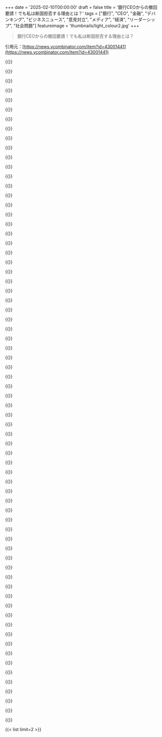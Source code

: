 +++
date = '2025-02-10T00:00:00'
draft = false
title = '銀行CEOからの撤回要請！でも私は断固拒否する理由とは？'
tags = ["銀行", "CEO", "金融", "デバンキング", "ビジネスニュース", "意見対立", "メディア", "経済", "リーダーシップ", "社会問題"]
featureimage = 'thumbnails/light_colour2.jpg'
+++

> 銀行CEOからの撤回要請！でも私は断固拒否する理由とは？

引用元：[https://news.ycombinator.com/item?id=43001441](https://news.ycombinator.com/item?id=43001441)

{{<matomeQuote body="あー、Anchorage Digitalとその前の銀行との関係や、40以上の見込みのある銀行については具体的な知識はないけど、話し合いの共通点から説明することにするわ。まじで、そのバURNはすごかったな。" userName="andrewflnr" createdAt="2025-02-10T19:54:48" color="">}}

{{<matomeQuote body="なんかクレイジーなダンスしたくなるわ。" userName="NotYourLawyer" createdAt="2025-02-11T01:25:54" color="">}}

{{<matomeQuote body="クレードを監督するなら、少なくとも同じくらい有能な管理者が必要だと思う。こんな特殊な状況になると、銀行のCEOみたいに人が変わることもあるよね。" userName="csours" createdAt="2025-02-10T19:40:26" color="">}}

{{<matomeQuote body="FYI - Anchorage DigitalのCEOだよ。Jamie Dimonのことじゃないから。" userName="gadders" createdAt="2025-02-10T18:10:22" color="">}}

{{<matomeQuote body="Anchorage DigitalのCEO、Nathan McCauleyは、アメリカでのデバンキングの影響を調査するために米国上院銀行委員会の前に出てたんだ。だから、Jamie Dimonのことじゃないけど、この撤回要求は無視できないよ。" userName="CaliforniaKarl" createdAt="2025-02-10T20:16:20" color="#38d3d3">}}

{{<matomeQuote body="あー、ここにはダビデ対ゴリアテの構図はないのか。Jamieは今、RTOの義務実施で忙しいかもね。" userName="geodel" createdAt="2025-02-10T18:17:36" color="">}}

{{<matomeQuote body="冗長だけど、Patrickの文章は好きだな。この少し冗長なメタ投稿も楽しんでる。" userName="martinky24" createdAt="2025-02-10T18:08:12" color="">}}

{{<matomeQuote body="冗長性には不当なスティグマがあると思う。価値のない冗長性は良くないけど、Patrickのブログは違う。彼は複雑な状況を分かりやすく説明するために冗長になってるから、その分理解が深まると考えてるよ。" userName="bigstrat2003" createdAt="2025-02-10T23:20:03" color="">}}

{{<matomeQuote body="彼が書けば書くほど良い感じ。全部読む価値あるよ。" userName="casenmgreen" createdAt="2025-02-10T18:40:49" color="">}}

{{<matomeQuote body="いやいや。かなりおしゃべりすぎる。いいこともあるけど、長すぎるんだよね。" userName="earnesti" createdAt="2025-02-10T20:23:58" color="">}}

{{<matomeQuote body="もっと要点を絞ってほしい。今、「debanking and debunking」を読んでるけど、Silvergateの話が面白いけど長すぎる。時間がないから、せめて短くまとめてほしい。" userName="kristianp" createdAt="2025-02-10T21:03:04" color="">}}

{{<matomeQuote body="トールキンは読者からたくさんの手紙をもらったそうで、ストーリーの各部分について、誰かにとって特別に素晴らしく、誰かには特別に悪かった。" userName="casenmgreen" createdAt="2025-02-10T22:00:42" color="">}}

{{<matomeQuote body="パトリックの文章にはそれが唯一の問題。後で読むために保存しても、読むのに時間がかかるから結局できない。" userName="HeyLaughingBoy" createdAt="2025-02-10T22:46:03" color="">}}

{{<matomeQuote body="おいおい、そこから彼のワクチンに関するウェブサイトに行って、一朝一夕で朝を無駄にした。" userName="mixmastamyk" createdAt="2025-02-10T23:17:37" color="">}}

{{<matomeQuote body="リベラルなイデオロギーに関して話が行ったり来たりして、なんだろうなって感じ。事実を示してるけど、実際には『まだ起こってないけど、もし起こったらリベラルが原因』みたいに聴こえる。" userName="cyanydeez" createdAt="2025-02-10T22:51:37" color="">}}

{{<matomeQuote body="すごい。ほんとにすごい。書かれたことはよくわからないけど、頼む側と切り刻む側の絶妙な差が驚きだ。銀行のCEOがゴムのナイフを持って、相手は核バズーカを振り回してる感じ。" userName="rekabis" createdAt="2025-02-10T18:17:40" color="#ff33a1">}}

{{<matomeQuote body="記事の最後で、Anchorage Labs/Anchorage Digitalは一般的な意味での‘銀行’ではないって確認されてた。基本的に、彼らは規制された金融業界と接続するための手段だけど、リスクのある活動は許可されてないんだ。" userName="tadfisher" createdAt="2025-02-10T18:46:26" color="">}}

{{<matomeQuote body="Companies Houseに非銀行がたくさんリストされてるのに、あなたの言ってることは正しくないみたいだね。" userName="Y_Y" createdAt="2025-02-10T18:59:40" color="">}}

{{<matomeQuote body="ルールがリンクされてる法律のリストがここにあるよ。" userName="pjc50" createdAt="2025-02-10T22:19:08" color="">}}

{{<matomeQuote body="登録会社名はAnchor Labs, Inc.で、たぶんAnchorage Digitalとしても知られてる。’銀行’は入ってないけど。" userName="renewiltord" createdAt="2025-02-10T19:02:39" color="">}}

{{<matomeQuote body="この二つの会社の話だね。’Anchorage Digital Bank, National Association’が銀行で、’Anchor Labs, Inc.’はややこしいけど元の会社と関係があるみたい。" userName="tadfisher" createdAt="2025-02-10T19:06:23" color="">}}

{{<matomeQuote body="訂正してくれてありがとう。" userName="renewiltord" createdAt="2025-02-10T19:09:38" color="">}}

{{<matomeQuote body="あと、銀行のCEOからの撤回リクエストについてだけど、ツイートが見えなくなることもあるんだね。" userName="pavel_lishin" createdAt="2025-02-10T19:14:10" color="">}}

{{<matomeQuote body="各投稿のスクリーンショットがあって良かった。" userName="ajdude" createdAt="2025-02-11T08:22:21" color="">}}

{{<matomeQuote body="patio11の文が好き。コロナと日本を巡る彼の考察には怒りを覚えたな。" userName="wonder_er" createdAt="2025-02-10T21:25:33" color="">}}

{{<matomeQuote body="patio11、まったく関係ない話だけど、’The Dragons Banker’を推薦してくれてありがとう！すごく良い読書だったよ。" userName="lelandbatey" createdAt="2025-02-10T20:43:53" color="">}}

{{<matomeQuote body="この読み物はいいよ。特に銀行のコンプライアンスの話は勉強になる。要は、暗号業界は小売客へのアクセスが欲しいってこと。" userName="Animats" createdAt="2025-02-10T21:39:03" color="">}}

{{<matomeQuote body="今の流行の話はやめたわ。暗号は過去も未来も今も詐欺だと分かった。ただ、事実が偏ってることが多い。原則的な共和党の考えを見続けるのは大変だよね。結局、世の中はどの事実が記録されて、どれが捨てられるかの話だと思う。" userName="cyanydeez" createdAt="2025-02-10T22:58:01" color="">}}

{{<matomeQuote body="今日公開されたのにURLには2025/02/10って入ってて、記事の日付が明日になってるのはおかしいね。" userName="skybrian" createdAt="2025-02-10T19:00:56" color="">}}

{{<matomeQuote body="指摘ありがと。プロダクション設定は今東京にいると思い込んでるから、レビューはシカゴでやったけど、直すよ。" userName="patio11" createdAt="2025-02-10T19:32:09" color="">}}

{{<matomeQuote body="彼は日本に住んでるから、もしかしたら正しい日付かもね。" userName="kruuuder" createdAt="2025-02-10T19:06:31" color="">}}

{{<matomeQuote body="もう日本にはいないけど、東京のタイムゾーンがどうなっているかは分からないよね。" userName="Macha" createdAt="2025-02-10T19:08:51" color="">}}

{{<matomeQuote body="ジャーナリストに『本当にそれを言ったの？』って聞かれると、間違ったことを言った可能性が高いね。" userName="aidenn0" createdAt="2025-02-10T18:39:57" color="">}}

{{<matomeQuote body="今のメディア環境だと、逆に強気で返して、ジャーナリストが深層国家のエージェントだって激怒する感じだね。" userName="pavlov" createdAt="2025-02-10T20:02:15" color="">}}

{{<matomeQuote body="ジャーナリストが君に反対するとき、意外と君が正しい可能性が高いよ。" userName="akimbostrawman" createdAt="2025-02-11T07:54:28" color="">}}

{{<matomeQuote body="ジャーナリストがジャーナリズム以外のことで俺と意見が違ったら、確かにそうかもしれないけど、それって専門性の話だよね？専門性ってそんなもんじゃない？" userName="aidenn0" createdAt="2025-02-11T22:26:36" color="">}}

{{<matomeQuote body="この作品は問題の決定的な説明だよね。自分の仕事にこう言うのは普通なの？" userName="itsoktocry" createdAt="2025-02-10T18:57:57" color="">}}

{{<matomeQuote body="確かにそんなことがあるのは珍しいけど、patioは第三者の引用を使ってアイデアを補強してるみたいだし、彼の評判から考えると、その主張は正しいかもしれない。ただ、自己満足というよりは、銀行CEOの主張を文脈化しているように感じる。" userName="alwa" createdAt="2025-02-10T19:16:22" color="">}}

{{<matomeQuote body="ああ、でもPaul Grahamのエッセイみたいに、彼らの文章にはついていけない人たちがいるよね。シリコンバレーのバブルの中では関係ないけど、まるで内輪のクラブにいるかのように感じられるから、ちょっと自己陶酔しすぎかも。長々としたブログ記事にされると、自分の考えにはあまり役立たないんだ。" userName="malthaus" createdAt="2025-02-10T19:41:19" color="">}}

{{<matomeQuote body="これはアメリカの上院銀行委員会の公聴会と関連して起こってるよ。広い問題は我々のサークル外でも大いに関心が持たれてる。銀行CEOが翌日に俺にリトラクションを要求してきた。理由はあるんだよ。インターネットでビンゴカードを売り始めたときはこんなことになるとは思わなかったが、今こうなってる。" userName="patio11" createdAt="2025-02-10T19:51:49" color="#ff5733">}}

{{<matomeQuote body="（記録を訂正：証人は４人）" userName="patio11" createdAt="2025-02-11T01:41:01" color="">}}

{{<matomeQuote body="そうだね、pgはいい例だね。明らかに賢い人で、先駆的なVCだけど、最近はTwitterでひどい意見を言ってるよね。まだ彼の意見を気にすべきかな？patio11のソフトウェアコンサルティングに関する文章は最高だと思ってるけど、彼がこの分野をよく知ってるのは間違いないけど、違う視点もあるよね。" userName="itsoktocry" createdAt="2025-02-10T20:09:42" color="">}}

{{<matomeQuote body="それは“Bits about Moneyの宇宙内で”って意味に解釈したけど、今読んでる記事はその話をまた説明するものじゃない。だけどこの作品の一段落は“リトラクション”という言葉の使い方を分析してるから、もう少し気をつけて“決定的”って言葉使うべきだと思った。" userName="anon84873628" createdAt="2025-02-10T22:12:44" color="">}}

{{<matomeQuote body="パトリック・マッケンジーの場合、ただの真実だよ。" userName="mplewis" createdAt="2025-02-10T19:26:44" color="">}}

{{<matomeQuote body="patio11は今のところ反クリプトのスタンスらしい。これには問題ないけど、彼はTetherの崩壊を5年以上訴えてきた。彼はこの分野のオムニサイエントじゃないよ。" userName="itsoktocry" createdAt="2025-02-10T19:56:51" color="">}}

{{<matomeQuote body="Tetherは過去に一時的に破綻してた可能性が高いけど、時間が経つにつれてUSドルの利息から得た利益で穴を埋められたみたいだね。" userName="ahnick" createdAt="2025-02-10T20:39:24" color="">}}

{{<matomeQuote body="彼が’インクを樽で買う’って言ってたのは何なんだろう？" userName="6LLvveMx2koXfwn" createdAt="2025-02-10T20:34:41" color="">}}

{{<matomeQuote body="彼はメディアと無用な争いをしないようにっていう古い格言を引用してるんだ。’インクを樽で買う’ってのは、大量のネガティブな報道を意味してて、その出版主が戦う側からの報道をスラントできる力を持ってることを示してるんだ。" userName="throwanem" createdAt="2025-02-10T20:40:57" color="#ff5c5c">}}

{{<matomeQuote body="答えてくれてありがと。ただ、彼の話し方が冗長だなと思っただけなんだよね。" userName="6LLvveMx2koXfwn" createdAt="2025-02-10T21:31:48" color="">}}

{{<matomeQuote body="’Bits about Money’の記事の方が、書かれてないことの方が多いよ。今回は特にそんな感じ。" userName="throwanem" createdAt="2025-02-10T21:38:41" color="">}}

{{<matomeQuote body="これは、’相手がその方法で戦うのに、そんな戦いを挑むな’っていう言い回しを指してるんだ。特に、相手がたくさんの言葉を使って戦うときに使われる言葉だね。" userName="Terr_" createdAt="2025-02-11T00:13:56" color="">}}

{{<matomeQuote body="この皮肉は本当に素晴らしいレベルだ。ある銀行のCEOの理解力に疑問を投げかけてる部分が最高だね。" userName="jszymborski" createdAt="2025-02-10T19:39:06" color="#45d325">}}

{{<matomeQuote body="patio11の文章は好きだけど、この記事は残念だな。CEOの批判に対して正面から向き合わず、自分の賢さをアピールしてるだけに見える。" userName="patiofanmostly" createdAt="2025-02-10T20:23:37" color="">}}

{{<matomeQuote body="Silvergateに関する回答は二部構成になってて、一つは存続性について、もう一つはBSAについてだったよ。本質的に、Silvergateは無能で、元の記事は正しいということ。" userName="timerol" createdAt="2025-02-10T22:32:59" color="">}}

{{<matomeQuote body="CEOは単に彼を疑問視してるだけじゃなく、撤回を求めてるんだ。それが重要な理由でこの記事があると思う。’撤回’って言葉がなければ、特に注目されなかったと思う。" userName="hnthrow90348765" createdAt="2025-02-10T20:36:10" color="#785bff">}}

{{<matomeQuote body="正直言って、君こそ故意に誤解してるように思える。記者に訂正を求めるのは法律的な意味もある重大なことなのに、軽々しくやると恥をかくことになる。CEOがソルベンシーを持ち出したのは、’BSAの調査で銀行が閉鎖されることはない’という主張をするためで、これは多くの事例で完全に否定されてる。" userName="mcmcmc" createdAt="2025-02-10T22:10:59" color="">}}

{{<matomeQuote body="Patio11はCEOのコメントへのどんな解釈にも反応してるようだ。CEOがSilvergateのソルベンシーは関係ないと思うなら、なんでそれを持ち出したのか？CEOの無能さを仮定するのは無駄だし、言葉を足して対処するだけでいいんじゃない？その後、patio11はBSA問題で過去10年に直接閉鎖された5つの銀行を列挙してるし。" userName="lesuorac" createdAt="2025-02-10T20:36:26" color="">}}

{{<matomeQuote body="CEOがSilvergateのソルベンシーを持ち出したのは、その次の表現を支持するためで、patio11の批判に対する実際のポイントを支持してる。例えば、CEOがアーノルド・シュワルツェネッガーの話をしても、物理的な健康については特に言及していなくても、暗に不健康であると示唆できる点があるんだ。" userName="patiofanmostly" createdAt="2025-02-10T20:59:39" color="">}}

{{<matomeQuote body="この記事はダラダラと冗長で137回もクリプトを出してるし、銀行が腐敗してないと仮定している。だったら、非正当なデバンキングはクリプトの実際の有用性の一例になるのか？今のマスクの財務システムの買収がクリプトの有用性に繋がるかも。銀行や政府の信頼がないなら、クリプトには利点があるかも。" userName="rapjr9" createdAt="2025-02-10T18:42:43" color="">}}

{{<matomeQuote body="この意見の狙いは、クリプト業界を悪い銀行家やその操り人形の規制当局の被害者として見せることにあると思う。1つ目、’非正当なデバンキング’とは何？誰がデバンクされるの？クリプト企業、エンドユーザー、その代理銀行？元の記事が何を意図しているかは明確で、クリプト業界の混乱を招くための表現に過ぎない。" userName="tadfisher" createdAt="2025-02-10T19:01:32" color="">}}

{{<matomeQuote body="今は、お金の移動に関してゼロトラストアプローチを取っている。銀行や政府の中に悪意のある内部者がいると仮定する必要がある。彼らからどうやって守るか？クリプトがその解決策になるかもしれない。" userName="rapjr9" createdAt="2025-02-10T19:19:54" color="">}}

{{<matomeQuote body="お金の移動に関してゼロトラストアプローチを取ることは無理だ。銀行サービスをクリプト会社に提供するのは、単なるトランザクションの通り道ではないから。何かを持つことは、相手のリスクを負うことになる。これは実際にメトロポリタンがヴォイジャーと関わった時にも起きたから、クリプト会社がそのリスクを他者に押し付けることを好んでる。" userName="Analemma_" createdAt="2025-02-10T21:53:48" color="">}}

{{<matomeQuote body="モデルは信頼できるのに、アルゴリズムは信頼できないってどういうこと？デバンキングのケースでは、デバンクされた側が相手のリスクを考慮しなかったようだし、ビジネスが複数の銀行を使うのが最近流行ってる。銀行口座とは別にローンを考慮する必要があるかも。" userName="rapjr9" createdAt="2025-02-11T04:50:32" color="">}}

{{<matomeQuote body="スマートコントラクトで相手が詐欺師じゃないってどうやって証明する？銀行は、盗まれた資金について責任があるから、それがリスクなんだ。政府が望むKYC、AML、BSAのような規制でリスクが強制される。スマートコントラクトで、相手がこれらのリスクに当てはまらないかどうかはどうやって証明する？" userName="tadfisher" createdAt="2025-02-11T18:10:33" color="">}}

{{<matomeQuote body="銀行や政府には悪意のある人間がいると仮定することは、論点をすり替えている。政府には行動を抑止するためのルールがある。それを信じられないなら、民主主義の概念をすべて否定することになる。クリプトを解決策として組み込むことはできるが、なぜそうするべきか？それによってどんな問題が解決されるのか、やってみる価値があるのか？" userName="tadfisher" createdAt="2025-02-10T21:48:18" color="">}}

{{<matomeQuote body="仮想通貨は詐欺か、グローバルバンキングを妨害する悪の手段として存在すると思ってる。現大統領のせいでその考えが半々に揺れてる。" userName="cyanydeez" createdAt="2025-02-10T23:04:25" color="">}}

{{<matomeQuote body="例えば、助成金の定期的な支払いをEthereumのスマートコントラクトで設定できるかも。でも、それが何の問題を解決するのかは分からないし、結果はすごくカフカ的になると思う。" userName="quinnjh" createdAt="2025-02-10T19:06:49" color="">}}

{{<matomeQuote body="スマートコントラクトは単に定期的な資金の振り分けをするだけで、特に複雑ではないと思ってた。仮想通貨とスマートコントラクトを使えば、定期的な支払いが改ざんできないための希望がある。ただ、もしスマートコントラクトが改ざんできるなら存在意義がないよね。実装によっては定期的な支払いの改ざんが無理かも。米国政府がそれを止めようとするかもしれないし、バグがあれば問題になるかも。根本的には、システムに入る法律が正しさに影響するけど、法律は必ずしも論理的じゃないし、金に絡むと特異なものになることが多い。" userName="rapjr9" createdAt="2025-02-10T19:30:09" color="">}}

{{<matomeQuote body="最近、スマートコントラクトに関する法律がかなり変わった（トルネードの件）。あまり具体的じゃなくて、政府は今や“執行による規制の終了”を主張している。" userName="dumah" createdAt="2025-02-10T20:28:36" color="">}}

{{<matomeQuote body="銀行が汚職じゃないと仮定してるっていうのがさ。この記事を同じように読んだのか疑問だよ。" userName="perching_aix" createdAt="2025-02-10T22:43:54" color="">}}



{{< list limit=2 >}}
